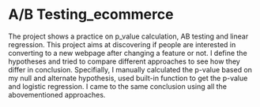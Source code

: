 # A/B Testing_ecommerce
The project shows a practice on p_value calculation, AB testing and linear regression.
This project aims at discovering if people are interested in converting to a new webpage after changing a feature or not. 
I define the hypotheses and tried to compare different approaches to see how they differ in conclusion. 
Specifially, I manually calculated the p-value based on my null and alternate hypothesis, used built-in function to get the p-value and logistic regression.
I came to the same conclusion using all the abovementioned approaches.

